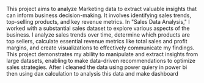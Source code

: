 This project aims to analyze Marketing data to extract valuable insights that can inform business decision-making. It involves identifying sales trends, top-selling products, and key revenue metrics.
 In "Sales Data Analysis," I worked with a substantial sales dataset to explore various aspects of the business.
 l analyze sales trends over time, determine which products are top sellers, calculate essential revenue metrics like total sales and profit margins, and create visualizations to effectively communicate my findings. 
 This project demonstrates my ability to manipulate and extract insights from large datasets, enabling  to make data-driven recommendations to optimize sales strategies.
After i cleaned the data using power quiery in power bi then using dax calculation to analysis this data and make dashboard 
